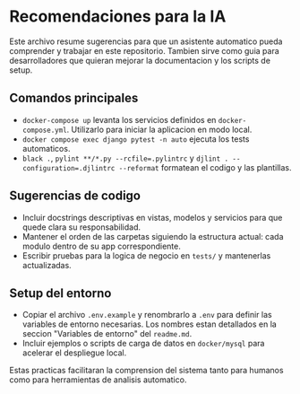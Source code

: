 # Recomendaciones para la IA

Este archivo resume sugerencias para que un asistente automatico pueda comprender y trabajar en este repositorio. Tambien sirve como guia para desarrolladores que quieran mejorar la documentacion y los scripts de setup.

## Comandos principales
- `docker-compose up` levanta los servicios definidos en `docker-compose.yml`. Utilizarlo para iniciar la aplicacion en modo local.
- `docker compose exec django pytest -n auto` ejecuta los tests automaticos.
- `black .`, `pylint **/*.py --rcfile=.pylintrc` y `djlint . --configuration=.djlintrc --reformat` formatean el codigo y las plantillas.

## Sugerencias de codigo
- Incluir docstrings descriptivas en vistas, modelos y servicios para que quede clara su responsabilidad.
- Mantener el orden de las carpetas siguiendo la estructura actual: cada modulo dentro de su app correspondiente.
- Escribir pruebas para la logica de negocio en `tests/` y mantenerlas actualizadas.

## Setup del entorno
- Copiar el archivo `.env.example` y renombrarlo a `.env` para definir las variables de entorno necesarias. Los nombres estan detallados en la seccion "Variables de entorno" del `readme.md`.
- Incluir ejemplos o scripts de carga de datos en `docker/mysql` para acelerar el despliegue local.

Estas practicas facilitaran la comprension del sistema tanto para humanos como para herramientas de analisis automatico.
